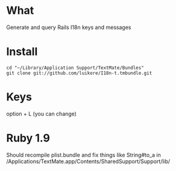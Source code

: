 # What

Generate and query Rails I18n keys and messages

# Install

    cd "~/Library/Application Support/TextMate/Bundles"
    git clone git://github.com/luikore/I18n-t.tmbundle.git

# Keys

option + L (you can change)

# Ruby 1.9

Should recompile plist.bundle and fix things like String#to_a in
/Applications/TextMate.app/Contents/SharedSupport/Support/lib/
